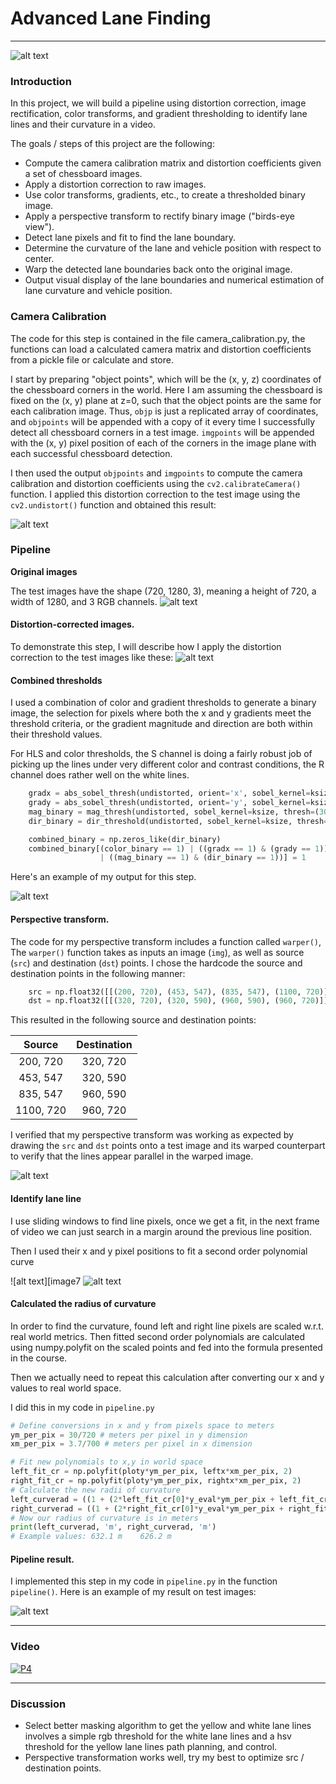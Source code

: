 # **Advanced Lane Finding**
***

![alt text][image1]

### Introduction

In this project, we will build a pipeline using distortion correction, image rectification, color transforms, and gradient thresholding to identify lane lines and their curvature in a video.


The goals / steps of this project are the following:

* Compute the camera calibration matrix and distortion coefficients given a set of chessboard images.
* Apply a distortion correction to raw images.
* Use color transforms, gradients, etc., to create a thresholded binary image.
* Apply a perspective transform to rectify binary image ("birds-eye view").
* Detect lane pixels and fit to find the lane boundary.
* Determine the curvature of the lane and vehicle position with respect to center.
* Warp the detected lane boundaries back onto the original image.
* Output visual display of the lane boundaries and numerical estimation of lane curvature and vehicle position.

[//]: # (Image References)

[image1]: ./resources/preface.png "Preface"
[image2]: ./resources/undistorted.png "Undistorted"
[image3]: ./resources/original_images.png "Original"
[image4]: ./resources/undistorted_images.png "Undistorted Images"
[image5]: ./resources/combined.png "Combined Thresholds"
[image6]: ./resources/warped.png "Perspective Transform"
[image7]: ./resources/sliding_window.png "Sliding Window"
[image8]: ./resources/sliding_window2.png "Sliding Window 2"
[image9]: ./resources/final.png "Pipeline Output"



### Camera Calibration


The code for this step is contained in the file camera_calibration.py, the functions can load a calculated camera matrix and distortion coefficients from a pickle file or calculate and store.

I start by preparing "object points", which will be the (x, y, z) coordinates of the chessboard corners in the world. Here I am assuming the chessboard is fixed on the (x, y) plane at z=0, such that the object points are the same for each calibration image.  Thus, `objp` is just a replicated array of coordinates, and `objpoints` will be appended with a copy of it every time I successfully detect all chessboard corners in a test image.  `imgpoints` will be appended with the (x, y) pixel position of each of the corners in the image plane with each successful chessboard detection.

I then used the output `objpoints` and `imgpoints` to compute the camera calibration and distortion coefficients using the `cv2.calibrateCamera()` function.  I applied this distortion correction to the test image using the `cv2.undistort()` function and obtained this result:

![alt text][image2]

### Pipeline

**Original images**

The test images have the shape (720, 1280, 3), meaning a height of 720, a width of 1280, and 3 RGB channels.
![alt text][image3]

#### Distortion-corrected images.

To demonstrate this step, I will describe how I apply the distortion correction to the test images like these:
![alt text][image4]

#### Combined thresholds


I used a combination of color and gradient thresholds to generate a binary image, the selection for pixels where both the x and y gradients meet the threshold criteria, or the gradient magnitude and direction are both within their threshold values.

For HLS and color thresholds, the S channel is doing a fairly robust job of picking up the lines under very different color and contrast conditions, the R channel does rather well on the white lines.

```python
    gradx = abs_sobel_thresh(undistorted, orient='x', sobel_kernel=ksize, thresh=(20, 100))
    grady = abs_sobel_thresh(undistorted, orient='y', sobel_kernel=ksize, thresh=(20, 100))
    mag_binary = mag_thresh(undistorted, sobel_kernel=ksize, thresh=(30, 100))
    dir_binary = dir_threshold(undistorted, sobel_kernel=ksize, thresh=(0.7, 1.3))

    combined_binary = np.zeros_like(dir_binary)
    combined_binary[(color_binary == 1) | ((gradx == 1) & (grady == 1)) \
                    | ((mag_binary == 1) & (dir_binary == 1))] = 1
```
Here's an example of my output for this step.

![alt text][image5]

#### Perspective transform.

The code for my perspective transform includes a function called `warper()`, The `warper()` function takes as inputs an image (`img`), as well as source (`src`) and destination (`dst`) points.  I chose the hardcode the source and destination points in the following manner:

```python
    src = np.float32([[(200, 720), (453, 547), (835, 547), (1100, 720)]])
    dst = np.float32([[(320, 720), (320, 590), (960, 590), (960, 720)]])
```

This resulted in the following source and destination points:

| Source        | Destination   |
|:-------------:|:-------------:|
| 200, 720      | 320, 720        |
| 453, 547      | 320, 590      |
| 835, 547     | 960, 590      |
| 1100, 720      | 960, 720        |

I verified that my perspective transform was working as expected by drawing the `src` and `dst` points onto a test image and its warped counterpart to verify that the lines appear parallel in the warped image.

![alt text][image6]


#### Identify lane line

I use sliding windows to find line pixels, once we get a fit, in the next frame of video we can just search in a margin around the previous line position.

Then I used their x and y pixel positions to fit a second order polynomial curve

![alt text][image7
![alt text][image8]

#### Calculated the radius of curvature

In order to find the curvature, found left and right line pixels are scaled w.r.t. real world metrics. Then fitted second order polynomials are calculated using numpy.polyfit on the scaled points and fed into the formula presented in the course.

Then we actually need to repeat this calculation after converting our x and y values to real world space.

I did this in my code in `pipeline.py`

```python
# Define conversions in x and y from pixels space to meters
ym_per_pix = 30/720 # meters per pixel in y dimension
xm_per_pix = 3.7/700 # meters per pixel in x dimension

# Fit new polynomials to x,y in world space
left_fit_cr = np.polyfit(ploty*ym_per_pix, leftx*xm_per_pix, 2)
right_fit_cr = np.polyfit(ploty*ym_per_pix, rightx*xm_per_pix, 2)
# Calculate the new radii of curvature
left_curverad = ((1 + (2*left_fit_cr[0]*y_eval*ym_per_pix + left_fit_cr[1])**2)**1.5) / np.absolute(2*left_fit_cr[0])
right_curverad = ((1 + (2*right_fit_cr[0]*y_eval*ym_per_pix + right_fit_cr[1])**2)**1.5) / np.absolute(2*right_fit_cr[0])
# Now our radius of curvature is in meters
print(left_curverad, 'm', right_curverad, 'm')
# Example values: 632.1 m    626.2 m
```

#### Pipeline result.

I implemented this step in my code in `pipeline.py` in the function `pipeline()`.  Here is an example of my result on test images:

![alt text][image9]

---

### Video



[![P4](https://img.youtube.com/vi/xrX9KBEZ2Z0/0.jpg)](https://www.youtube.com/watch?v=xrX9KBEZ2Z0 "Advanced Lane Finding")


---

### Discussion


* Select better masking algorithm to get the yellow and white lane lines involves a simple rgb threshold for the white lane lines and a hsv threshold for the yellow lane lines
path planning, and control.
* Perspective transformation works well, try my best to optimize src / destination points.
